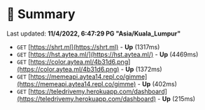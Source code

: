 # 📖 Summary
Last updated: **11/4/2022, 6:47:29 PG "Asia/Kuala_Lumpur"**

- `GET` [https://shrt.ml](https://shrt.ml) - **Up** (1317ms)
- `GET` [https://hst.aytea.ml/](https://hst.aytea.ml/) - **Up** (4469ms)
- `GET` [https://color.aytea.ml/4b31d6.png](https://color.aytea.ml/4b31d6.png) - **Up** (1372ms)
- `GET` [https://memeapi.aytea14.repl.co/gimme](https://memeapi.aytea14.repl.co/gimme) - **Up** (402ms)
- `GET` [https://teledrivemy.herokuapp.com/dashboard](https://teledrivemy.herokuapp.com/dashboard) - **Up** (215ms)
